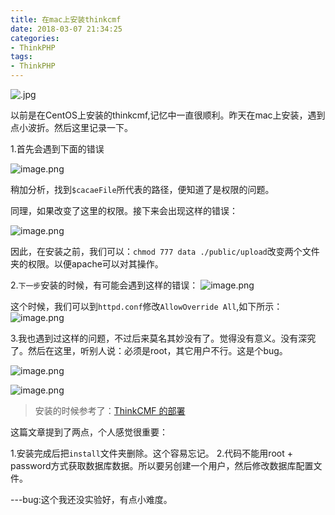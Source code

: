 ```yaml
---
title: 在mac上安装thinkcmf
date: 2018-03-07 21:34:25
categories:
- ThinkPHP
tags:
- ThinkPHP
---
```


![.jpg](http://upload-images.jianshu.io/upload_images/2875232-3ddf4bf1ca4b44e7.jpg?imageMogr2/auto-orient/strip%7CimageView2/2/w/1240)

以前是在CentOS上安装的thinkcmf,记忆中一直很顺利。昨天在mac上安装，遇到点小波折。然后这里记录一下。

1.首先会遇到下面的错误

![image.png](http://upload-images.jianshu.io/upload_images/2875232-5e3f3115ac5c2a86.png?imageMogr2/auto-orient/strip%7CimageView2/2/w/310)

稍加分析，找到`$cacaeFile`所代表的路径，便知道了是权限的问题。

同理，如果改变了这里的权限。接下来会出现这样的错误：

![image.png](http://upload-images.jianshu.io/upload_images/2875232-6f59047bb906689e.png?imageMogr2/auto-orient/strip%7CimageView2/2/w/310)

因此，在安装之前，我们可以：`chmod 777 data ./public/upload`改变两个文件夹的权限。以便apache可以对其操作。

2.`下一步`安装的时候，有可能会遇到这样的错误：
![image.png](http://upload-images.jianshu.io/upload_images/2875232-8e662789ba70efee.png?imageMogr2/auto-orient/strip%7CimageView2/2/w/310)

这个时候，我们可以到`httpd.conf`修改`AllowOverride All`,如下所示：
![image.png](http://upload-images.jianshu.io/upload_images/2875232-d90943206a2d417e.png?imageMogr2/auto-orient/strip%7CimageView2/2/w/310)

3.我也遇到过这样的问题，不过后来莫名其妙没有了。觉得没有意义。没有深究了。然后在这里，听别人说：必须是root，其它用户不行。这是个bug。

![image.png](http://upload-images.jianshu.io/upload_images/2875232-47a105f027f6a144.png?imageMogr2/auto-orient/strip%7CimageView2/2/w/310)

![image.png](http://upload-images.jianshu.io/upload_images/2875232-5a510a41c7138291.png?imageMogr2/auto-orient/strip%7CimageView2/2/w/130)

> 安装的时候参考了：[ThinkCMF 的部署](https://tech.yj777.cn/thinkcmf-%E7%9A%84%E9%83%A8%E7%BD%B2/)

这篇文章提到了两点，个人感觉很重要：

1.安装完成后把`install`文件夹删除。这个容易忘记。
2.代码不能用root + password方式获取数据库数据。所以要另创建一个用户，然后修改数据库配置文件。

---bug:这个我还没实验好，有点小难度。





















